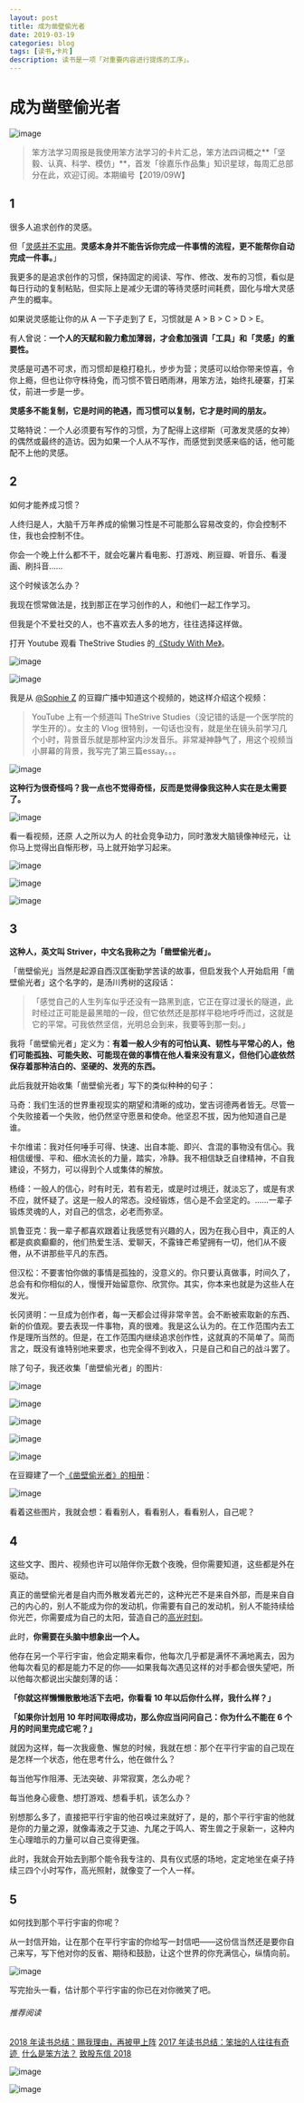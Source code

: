 ```yaml
---
layout: post
title: 成为凿壁偷光者
date: 2019-03-19
categories: blog
tags: [读书,卡片]
description: 读书是一项「对重要内容进行提炼的工序」。
---
```



# 成为凿壁偷光者


![image](http://upload-images.jianshu.io/upload_images/32598-9f7ab58caa34fb8a?imageMogr2/auto-orient/strip%7CimageView2/2/w/1240)

> 笨方法学习周报是我使用笨方法学习的卡片汇总，笨方法四词概之**「坚毅、认真、科学、模仿」**，首发「徐嘉乐作品集」知识星球，每周汇总部分在此，欢迎订阅。本期编号【2019/09W】


## 1

很多人追求创作的灵感。

但「[灵感并不实用](http://haohailong.net/2019/03/muse-and-the-so-called-real-stuff/)。**灵感本身并不能告诉你完成一件事情的流程，更不能帮你自动完成一件事。**」

我更多的是追求创作的习惯，保持固定的阅读、写作、修改、发布的习惯，看似是每日行动的复制粘贴，但实际上是减少无谓的等待灵感时间耗费，固化与增大灵感产生的概率。

如果说灵感能让你的从 A 一下子走到了 E，习惯就是 A  >  B >  C  > D > E。

有人曾说：**一个人的天赋和毅力愈加薄弱，才会愈加强调「工具」和「灵感」的重要性。**

灵感是可遇不可求，而习惯却是稳打稳扎，步步为营；灵感可以给你带来惊喜，令你上瘾，但也让你守株待兔，而习惯不管日晒雨淋，用笨方法，始终扎硬寨，打呆仗，前进一步是一步。

**灵感多不能复制，它是时间的艳遇，而习惯可以复制，它才是时间的朋友。**

艾略特说：一个人必须要有写作的习惯，为了配得上这缪斯（可激发灵感的女神）的偶然或最终的造访。因为如果一个人从不写作，而感觉到灵感来临的话，他可能配不上他的灵感。

## 2

如何才能养成习惯？

人终归是人，大脑千万年养成的偷懒习性是不可能那么容易改变的，你会控制不住，我也会控制不住。

你会一个晚上什么都不干，就会吃薯片看电影、打游戏、刷豆瓣、听音乐、看漫画、刷抖音……

这个时候该怎么办？

我现在惯常做法是，找到那正在学习创作的人，和他们一起工作学习。

但我是个不爱社交的人，也不喜欢去人多的地方，往往选择这样做。

打开 Youtube 观看 TheStrive Studies 的[《Study With Me》](https://www.youtube.com/channel/UCSQkQjPhnZw12Hj-SfsbX8w)。


![image](http://upload-images.jianshu.io/upload_images/32598-41f7e0b3c5b6f63f?imageMogr2/auto-orient/strip%7CimageView2/2/w/1240)

![image](http://upload-images.jianshu.io/upload_images/32598-03b7508b1004d8b2?imageMogr2/auto-orient/strip%7CimageView2/2/w/1240)
 
我是从 [@Sophie Z](https://www.douban.com/people/sophie-z/status/) 的豆瓣广播中知道这个视频的，她这样介绍这个视频：

> YouTube 上有一个频道叫 TheStrive Studies（没记错的话是一个医学院的学生开的）。女主的 Vlog 很特别，一句话也没有，就是坐在镜头前学习几个小时，背景音乐就是那种室内沙发音乐。非常凝神静气了，用这个视频当小屏幕的背景，我写完了第三篇essay。。。

![image](http://upload-images.jianshu.io/upload_images/32598-d3015ae7042cf64d?imageMogr2/auto-orient/strip%7CimageView2/2/w/1240)


**这种行为很奇怪吗？我一点也不觉得奇怪，反而是觉得像我这种人实在是太需要了。**

![image](http://upload-images.jianshu.io/upload_images/32598-878f79c869921698?imageMogr2/auto-orient/strip%7CimageView2/2/w/1240)


看一看视频，还原 人之所以为人 的社会竞争动力，同时激发大脑镜像神经元，让你马上觉得出自惭形秽，马上就开始学习起来。

![image](http://upload-images.jianshu.io/upload_images/32598-96b1279307c15bca?imageMogr2/auto-orient/strip%7CimageView2/2/w/1240)

![image](http://upload-images.jianshu.io/upload_images/32598-3a739c81011cd1d6?imageMogr2/auto-orient/strip%7CimageView2/2/w/1240)

![image](http://upload-images.jianshu.io/upload_images/32598-8f2d21bf6b885657?imageMogr2/auto-orient/strip%7CimageView2/2/w/1240)


## 3

**这种人，英文叫 Striver，中文名我称之为「凿壁偷光者」。**

「凿壁偷光」当然是起源自西汉匡衡勤学苦读的故事，但启发我个人开始启用「凿壁偷光者」这个名字的，是汤川秀树的这段话：

>「感觉自己的人生列车似乎还没有一路黑到底，它正在穿过漫长的隧道，此时经过正可能是最黑暗的一段，但它依然还是那样平稳地呼呼而过，这就是它的平常。可我依然坚信，光明总会到来，我要等到那一刻。」

我将「凿壁偷光者」定义为：**有着一般人少有的可怕认真、韧性与平常心的人，他们可能孤独、可能失败、可能现在做的事情在他人看来没有意义，但他们心底依然保存着那种洁白的、坚硬的、发亮的东西。**


此后我就开始收集「凿壁偷光者」写下的类似种种的句子：

马奇：我们生活的世界重视现实的期望和清晰的成功，堂吉诃德两者皆无。尽管一个失败接着一个失败，他仍然坚守愿景和使命。他坚忍不拔，因为他知道自己是谁。

卡尔维诺：我对任何唾手可得、快速、出自本能、即兴、含混的事物没有信心。我相信缓慢、平和、细水流长的力量，踏实，冷静。我不相信缺乏自律精神，不自我建设，不努力，可以得到个人或集体的解放。

杨绛：一般人的信心，时有时无，若有若无，或是时过境迁，就淡忘了，或是有求不应，就怀疑了。这是一般人的常态。没经锻炼，信心是不会坚定的。……一辈子锻炼灵魂的人，对自己的信念，必老而弥坚。

凯鲁亚克：我一辈子都喜欢跟着让我感觉有兴趣的人，因为在我心目中，真正的人都是疯疯癫癫的，他们热爱生活、爱聊天，不露锋芒希望拥有一切，他们从不疲倦，从不讲那些平凡的东西。

但汉松：不要害怕你做的事情是孤独的，没意义的。你只要认真做事，时间久了，总会有和你相似的人，慢慢开始留意你、欣赏你。其实，你本来也就是为这些人在发光。

长冈贤明：一旦成为创作者，每一天都会过得非常辛苦。会不断被索取新的东西、新的价值观。要去表现一件事物，真的很难。我是这么认为的。在工作范围内去工作是理所当然的。但是，在工作范围内继续追求创作性，这就真的不简单了。简而言之，既没有谁特别地来要求，也完全得不到收入，只是自己和自己的战斗罢了。

除了句子，我还收集「凿壁偷光者」的图片:

![image](http://upload-images.jianshu.io/upload_images/32598-b1524e34de0244f2?imageMogr2/auto-orient/strip%7CimageView2/2/w/1240)

![image](http://upload-images.jianshu.io/upload_images/32598-eca4250a78775971?imageMogr2/auto-orient/strip%7CimageView2/2/w/1240)

![image](http://upload-images.jianshu.io/upload_images/32598-83317602846d6e33?imageMogr2/auto-orient/strip%7CimageView2/2/w/1240)

![image](http://upload-images.jianshu.io/upload_images/32598-902d113ccbb9c876?imageMogr2/auto-orient/strip%7CimageView2/2/w/1240)

![image](http://upload-images.jianshu.io/upload_images/32598-fe8a57f893e99c7d?imageMogr2/auto-orient/strip%7CimageView2/2/w/1240)


在豆瓣建了一个[《凿壁偷光者》的相册](https://www.douban.com/photos/album/1686159083/)：

![image](http://upload-images.jianshu.io/upload_images/32598-00514451bad34534?imageMogr2/auto-orient/strip%7CimageView2/2/w/1240)

看着这些图片，我就会想：看看别人，看看别人，看看别人，自己呢？


## 4


这些文字、图片、视频也许可以陪伴你无数个夜晚，但你需要知道，这些都是外在驱动。

真正的凿壁偷光者是自内而外散发着光芒的，这种光芒不是来自外部，而是来自自己的内心的，别人不能成为你的发动机，你需要有自己的发动机，别人不能持续给你光芒，你需要成为自己的太阳，营造自己的[高光时刻](https://mp.weixin.qq.com/s?__biz=MzA4MTQ0NDQxNg==&mid=2650640034&idx=1&sn=3b3151b5046e85e54c819641df6b0894&chksm=879dc58db0ea4c9b858b05b09e0640c822d4288fe14c68b57a7e9132d9f681a0da3190e83be7&token=348230470&lang=zh_CN#rd)。

此时，**你需要在头脑中想象出一个人。**

他存在另一个平行宇宙，他会定期来看你，他每次几乎都是满怀不满地离去，因为他每次看见的都是能力不足的你——如果我每次遇见这样的对手都会很失望吧，所以他每次都说出尖酸刻薄的话：

**「你就这样懒懒散散地活下去吧，你看看 10 年以后你什么样，我什么样？」**

**「如果你计划用 10 年时间取得成功，那么你应当问问自己：你为什么不能在 6 个月的时间里完成它呢？」**

就因为这样，每一次我疲惫、懈怠的时候，我就在想：那个在平行宇宙的自己现在是怎样一个状态，他在思考什么，他在做什么？

每当他写作阻滞、无法突破、非常寂寞，怎么办呢？

每当他身心疲惫、想打游戏、想看手机，该怎么办？

别想那么多了，直接把平行宇宙的他召唤过来就好了，是的，那个平行宇宙的他就是你的力量之源，就像毒液之于艾迪、九尾之于鸣人、寄生兽之于泉新一，这种内生心理暗示的力量可以自己变得更强。

此时，我就会开始去到那个能令我专注的、具有仪式感的场地，定定地坐在桌子持续三四个小时写作，高光照射，就像变了一个人一样。

## 5

如何找到那个平行宇宙的你呢？

从一封信开始，让在那个在平行宇宙的你给写一封信吧——这份信当然还是要你自己来写，写下他对你的反省、期待和鼓励，让这个世界的你充满信心，纵情向前。

![image](http://upload-images.jianshu.io/upload_images/32598-abcad0c63a696877?imageMogr2/auto-orient/strip%7CimageView2/2/w/1240)

写完抬头一看，估计那个平行宇宙的你已在对你微笑了吧。

###### 推荐阅读 

[2018 年读书总结：赐我理由，再披甲上阵](https://mp.weixin.qq.com/s?__biz=MzA4MTQ0NDQxNg==&mid=2650639964&idx=1&sn=2f0ae0a0ec855d2b2fb7ccdd0fb82475&chksm=879dc573b0ea4c650ab8120790b8e542130c5ce0f1aa08192d67e95ca8d587797afa2104410f&token=468183103&lang=zh_CN#rd)
[2017 年读书总结：笨拙的人往往有奇迹 ](https://mp.weixin.qq.com/s?__biz=MzA4MTQ0NDQxNg==&mid=2650639495&idx=1&sn=c4e20f2d296f9bf7ae7e1d4449427dde&chksm=879dc7a8b0ea4ebe5960f5f05fa881378828baa482917c729f8106fec87ac10ee40aedab2e3b&token=2060945290&lang=zh_CN&scene=21#wechat_redirect) 
[什么是笨方法？](https://mp.weixin.qq.com/s?__biz=MzA4MTQ0NDQxNg==&mid=2650639834&idx=1&sn=7d6e7b978ca39be434b0bfc6084e3f7a&chksm=879dc6f5b0ea4fe3864b7bc4f8a1849dbfc85ef80e2de6f9542886f791b9ab4f4c660496d507&token=2060945290&lang=zh_CN&scene=21#wechat_redirect) 
[致股东信 2018](https://mp.weixin.qq.com/s?__biz=MzA4MTQ0NDQxNg==&mid=2650639834&idx=1&sn=7d6e7b978ca39be434b0bfc6084e3f7a&chksm=879dc6f5b0ea4fe3864b7bc4f8a1849dbfc85ef80e2de6f9542886f791b9ab4f4c660496d507&token=2060945290&lang=zh_CN&scene=21#wechat_redirect) 


![image](http://upload-images.jianshu.io/upload_images/32598-b94b1bf01b62833a?imageMogr2/auto-orient/strip%7CimageView2/2/w/1240)

![image](http://upload-images.jianshu.io/upload_images/32598-21b6626d6ebfbfa2?imageMogr2/auto-orient/strip%7CimageView2/2/w/1240)